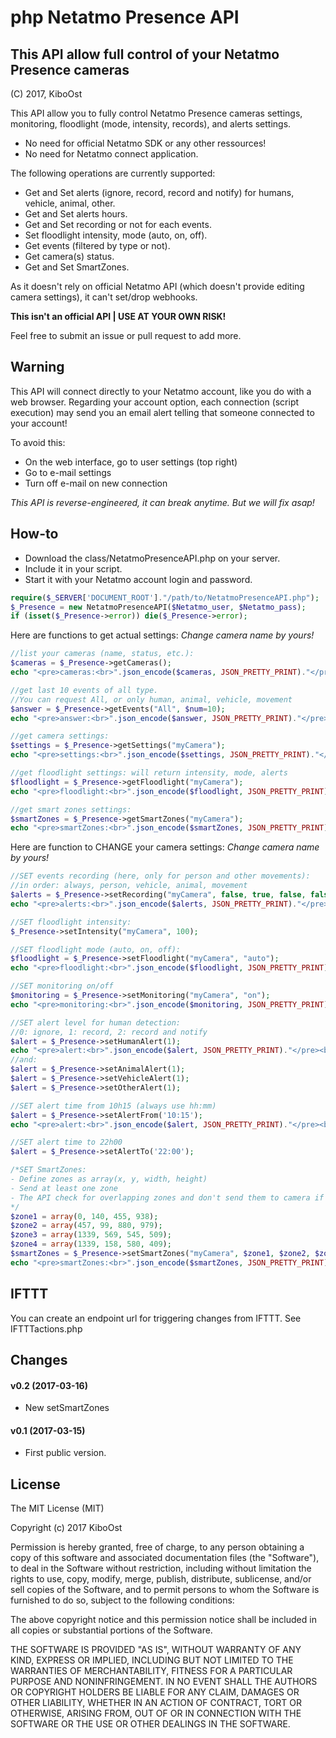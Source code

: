 # php Netatmo Presence API

## This API allow full control of your Netatmo Presence cameras
(C) 2017, KiboOst

This API allow you to fully control Netatmo Presence cameras settings, monitoring, floodlight (mode, intensity, records), and alerts settings.

- No need for official Netatmo SDK or any other ressources!
- No need for Netatmo connect application.

The following operations are currently supported:

- Get and Set alerts (ignore, record, record and notify) for humans, vehicle, animal, other.
- Get and Set alerts hours.
- Get and Set recording or not for each events.
- Set floodlight intensity, mode (auto, on, off).
- Get events (filtered by type or not).
- Get camera(s) status.
- Get and Set SmartZones.

As it doesn't rely on official Netatmo API (which doesn't provide editing camera settings), it can't set/drop webhooks.

**This isn't an official API | USE AT YOUR OWN RISK!**

Feel free to submit an issue or pull request to add more.

## Warning

This API will connect directly to your Netatmo account, like you do with a web browser. Regarding your account option, each connection (script execution) may send you an email alert telling that someone connected to your account!

To avoid this:

- On the web interface, go to user settings (top right)
- Go to e-mail settings
- Turn off e-mail on new connection

*This API is reverse-engineered, it can break anytime. But we will fix asap!*

## How-to

- Download the class/NetatmoPresenceAPI.php on your server.
- Include it in your script.
- Start it with your Netatmo account login and password.

```php
require($_SERVER['DOCUMENT_ROOT']."/path/to/NetatmoPresenceAPI.php");
$_Presence = new NetatmoPresenceAPI($Netatmo_user, $Netatmo_pass);
if (isset($_Presence->error)) die($_Presence->error);
```

Here are functions to get actual settings:
*Change camera name by yours!*

```php
//list your cameras (name, status, etc.):
$cameras = $_Presence->getCameras();
echo "<pre>cameras:<br>".json_encode($cameras, JSON_PRETTY_PRINT)."</pre><br>";

//get last 10 events of all type.
//You can request All, or only human, animal, vehicle, movement
$answer = $_Presence->getEvents("All", $num=10);
echo "<pre>answer:<br>".json_encode($answer, JSON_PRETTY_PRINT)."</pre><br>";

//get camera settings:
$settings = $_Presence->getSettings("myCamera");
echo "<pre>settings:<br>".json_encode($settings, JSON_PRETTY_PRINT)."</pre><br>";

//get floodlight settings: will return intensity, mode, alerts
$floodlight = $_Presence->getFloodlight("myCamera");
echo "<pre>floodlight:<br>".json_encode($floodlight, JSON_PRETTY_PRINT)."</pre><br>";

//get smart zones settings:
$smartZones = $_Presence->getSmartZones("myCamera");
echo "<pre>smartZones:<br>".json_encode($smartZones, JSON_PRETTY_PRINT)."</pre><br>";
```

Here are function to CHANGE your camera settings:
*Change camera name by yours!*

```php
//SET events recording (here, only for person and other movements):
//in order: always, person, vehicle, animal, movement
$alerts = $_Presence->setRecording("myCamera", false, true, false, false, true);
echo "<pre>alerts:<br>".json_encode($alerts, JSON_PRETTY_PRINT)."</pre><br>";

//SET floodlight intensity:
$_Presence->setIntensity("myCamera", 100);

//SET floodlight mode (auto, on, off):
$floodlight = $_Presence->setFloodlight("myCamera", "auto");
echo "<pre>floodlight:<br>".json_encode($floodlight, JSON_PRETTY_PRINT)."</pre><br>";

//SET monitoring on/off
$monitoring = $_Presence->setMonitoring("myCamera", "on");
echo "<pre>monitoring:<br>".json_encode($monitoring, JSON_PRETTY_PRINT)."</pre><br>";

//SET alert level for human detection:
//0: ignore, 1: record, 2: record and notify
$alert = $_Presence->setHumanAlert(1);
echo "<pre>alert:<br>".json_encode($alert, JSON_PRETTY_PRINT)."</pre><br>";
//and:
$alert = $_Presence->setAnimalAlert(1);
$alert = $_Presence->setVehicleAlert(1);
$alert = $_Presence->setOtherAlert(1);

//SET alert time from 10h15 (always use hh:mm)
$alert = $_Presence->setAlertFrom('10:15');
echo "<pre>alert:<br>".json_encode($alert, JSON_PRETTY_PRINT)."</pre><br>";

//SET alert time to 22h00
$alert = $_Presence->setAlertTo('22:00');

/*SET SmartZones:
- Define zones as array(x, y, width, height)
- Send at least one zone
- The API check for overlapping zones and don't send them to camera if so.
*/
$zone1 = array(0, 140, 455, 938);
$zone2 = array(457, 99, 880, 979);
$zone3 = array(1339, 569, 545, 509);
$zone4 = array(1339, 158, 580, 409);
$smartZones = $_Presence->setSmartZones("myCamera", $zone1, $zone2, $zone3, $zone4);
echo "<pre>smartZones:<br>".json_encode($smartZones, JSON_PRETTY_PRINT)."</pre><br>";
```
## IFTTT

You can create an endpoint url for triggering changes from IFTTT. See IFTTTactions.php

## Changes

#### v0.2 (2017-03-16)
- New setSmartZones

#### v0.1 (2017-03-15)
- First public version.

## License

The MIT License (MIT)

Copyright (c) 2017 KiboOst

Permission is hereby granted, free of charge, to any person obtaining a copy
of this software and associated documentation files (the "Software"), to deal
in the Software without restriction, including without limitation the rights
to use, copy, modify, merge, publish, distribute, sublicense, and/or sell
copies of the Software, and to permit persons to whom the Software is
furnished to do so, subject to the following conditions:

The above copyright notice and this permission notice shall be included in all
copies or substantial portions of the Software.

THE SOFTWARE IS PROVIDED "AS IS", WITHOUT WARRANTY OF ANY KIND, EXPRESS OR
IMPLIED, INCLUDING BUT NOT LIMITED TO THE WARRANTIES OF MERCHANTABILITY,
FITNESS FOR A PARTICULAR PURPOSE AND NONINFRINGEMENT. IN NO EVENT SHALL THE
AUTHORS OR COPYRIGHT HOLDERS BE LIABLE FOR ANY CLAIM, DAMAGES OR OTHER
LIABILITY, WHETHER IN AN ACTION OF CONTRACT, TORT OR OTHERWISE, ARISING FROM,
OUT OF OR IN CONNECTION WITH THE SOFTWARE OR THE USE OR OTHER DEALINGS IN THE
SOFTWARE.
